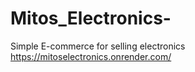 # Mitos_Electronics-

Simple E-commerce for selling electronics
https://mitoselectronics.onrender.com/
